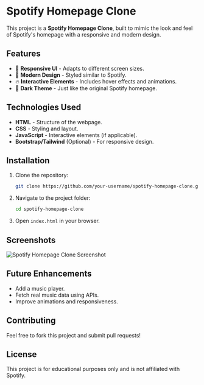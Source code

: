 # Spotify Homepage Clone

This project is a **Spotify Homepage Clone**, built to mimic the look and feel of Spotify's homepage with a responsive and modern design.

## Features
- 🎵 **Responsive UI** - Adapts to different screen sizes.
- 🎨 **Modern Design** - Styled similar to Spotify.
- 🔥 **Interactive Elements** - Includes hover effects and animations.
- 📌 **Dark Theme** - Just like the original Spotify homepage.

## Technologies Used
- **HTML** - Structure of the webpage.
- **CSS** - Styling and layout.
- **JavaScript** - Interactive elements (if applicable).
- **Bootstrap/Tailwind** (Optional) - For responsive design.

## Installation
1. Clone the repository:
   ```bash
   git clone https://github.com/your-username/spotify-homepage-clone.git
   ```
2. Navigate to the project folder:
   ```bash
   cd spotify-homepage-clone
   ```
3. Open `index.html` in your browser.

## Screenshots
![Spotify Homepage Clone Screenshot](link-to-your-screenshot)

## Future Enhancements
- Add a music player.
- Fetch real music data using APIs.
- Improve animations and responsiveness.

## Contributing
Feel free to fork this project and submit pull requests!

## License
This project is for educational purposes only and is not affiliated with Spotify.

